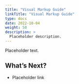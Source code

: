 ```yaml
---
title: "Visual Markup Guide"
linkTitle: "Visual Markup Guide"
type: docs
date: 2022-10-04
weight: 50
description: >
  Placeholder description. 
---
```

Placeholder text.

## What’s Next?

- Placeholder link